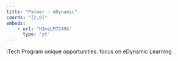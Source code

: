 ```yaml
---
title: "Palmer - eDynamic"
coords: "[2,0]"
embeds: 
    - url: "H2msLM7249k"
      type: 'yt'
---
```


iTech Program unique opportunities: focus on eDynamic Learning